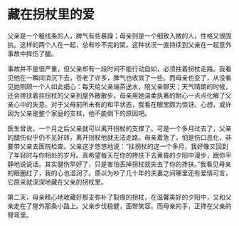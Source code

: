 # 藏在拐杖里的爱

父亲是一个粗线条的人，脾气有些暴躁；母亲则是一个细致入微的人，性格又很固执。这样的两个人在一起，总有吵不完的架。这种状况一直持续到父亲在一起意外事故中摔伤了腿。 

事故并不是很严重，但父亲却有一段时间不能行动自如，必须拄着拐杖走路。我看见他在一瞬间消沉下去，苍老了许多，脾气也收敛了一些。而母亲也变了，从没看见她照顾一个人如此细心：每天给父亲端茶送水，陪父亲聊天；天气晴朗的时候，还会搀扶着拄拐杖的父亲到屋外散散步。母亲用她温柔执著的耐心一点点化解了父亲心中的失意。对于父母前所未有的和平状态，我看在眼里颇为惊讶。心想，或许因为父亲是整个家庭的支柱，他不能倒下的原因吧。 

医生曾说，一个月之后父亲就可以离开拐杖的支撑了。可是一个多月过去了，父亲的腿伤似乎仍不见好转，离开拐杖他就无法走路。母亲着急了，怕是伤口恶化，非要带父亲去医院检查。父亲这才悠悠地说：“拄拐杖的这一个多月，我好像又回到了年轻时与你相处的岁月。真希望每天在你的搀扶下去黄昏的夕阳中漫步，跟你平静地说说话。其实腿伤早好了，只是害怕丢掉拐杖就失去了你的搀扶。”我看见母亲的眼圈红了，我的心也湿润了。原以为吵了几十年的夫妻之间哪里还有爱情可言，它原来就深深地藏在父亲的拐杖里。 

第二天，母亲精心地收藏好那支弥补了裂痕的拐杖，在温馨美好的夕阳中，又和父亲走在了屋外那条小路上。父亲步伐稳健，面带笑容。而母亲的手，正搀在父亲的臂弯里。
 